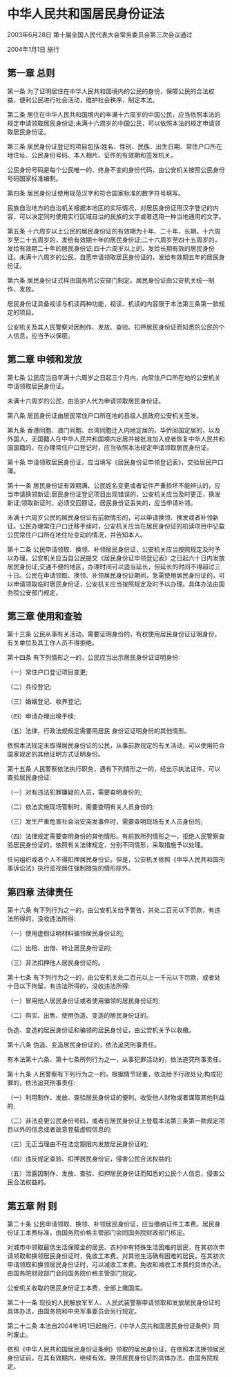 # 中华人民共和国居民身份证法

2003年6月28日 第十届全国人民代表大会常务委员会第三次会议通过

2004年1月1日 施行

<!-- INFO END -->

## 第一章 总则

第一条 为了证明居住在中华人民共和国境内的公民的身份，保障公民的合法权益，便利公民进行社会活动，维护社会秩序，制定本法。

第二条 居住在中华人民共和国境内的年满十六周岁的中国公民，应当依照本法的规定申请领取居民身份证;未满十六周岁的中国公民，可以依照本法的规定申请领取居民身份证。

第三条 居民身份证登记的项目包括:姓名、性别、民族、出生日期、常住户口所在地住址、公民身份号码、本人相片、证件的有效期和签发机关。

公民身份号码是每个公民唯一的、终身不变的身份代码，由公安机关按照公民身份号码国家标准编制。

第四条 居民身份证使用规范汉字和符合国家标准的数字符号填写。

民族自治地方的自治机关根据本地区的实际情况，对居民身份证用汉字登记的内容，可以决定同时使用实行区域自治的民族的文字或者选用一种当地通用的文字。

第五条 十六周岁以上公民的居民身份证的有效期为十年、二十年、长期。十六周岁至二十五周岁的，发给有效期十年的居民身份证;二十六周岁至四十五周岁的，发给有效期二十年的居民身份证;四十六周岁以上的，发给长期有效的居民身份证。未满十六周岁的公民，自愿申请领取居民身份证的，发给有效期五年的居民身份证。

第六条 居民身份证式样由国务院公安部门制定。居民身份证由公安机关统一制作、发放。

居民身份证具备视读与机读两种功能，视读、机读的内容限于本法第三条第一款规定的项目。

公安机关及其人民警察对因制作、发放、查验、扣押居民身份证而知悉的公民的个人信息，应当予以保密。

## 第二章 申领和发放

第七条 公民应当自年满十六周岁之日起三个月内，向常住户口所在地的公安机关申请领取居民身份证。

未满十六周岁的公民，由监护人代为申请领取居民身份证。

第八条 居民身份证由居民常住户口所在地的县级人民政府公安机关签发。

第九条 香港同胞、澳门同胞、台湾同胞迁入内地定居的，华侨回国定居的，以及外国人、无国籍人在中华人民共和国境内定居并被批准加入或者恢复中华人民共和国国籍的，在办理常住户口登记时，应当依照本法规定申请领取居民身份证。

第十条 申请领取居民身份证，应当填写《居民身份证申领登记表》，交验居民户口簿。

第十一条 居民身份证有效期满、公民姓名变更或者证件严重损坏不能辨认的，应当申请换领新证;居民身份证登记项目出现错误的，公安机关应当及时更正，换发新证;领取新证时，必须交回原证。居民身份证丢失的，应当申请补领。

未满十六周岁公民的居民身份证有前款情形的，可以申请换领、换发或者补领新证。公民办理常住户口迁移手续时，公安机关应当在居民身份证的机读项目中记载公民常住户口所在地住址变动的情况，并告知本人。

第十二条 公民申请领取、换领、补领居民身份证，公安机关应当按照规定及时予以办理。公安机关应当自公民提交《居民身份证申领登记表》之日起六十日内发放居民身份证;交通不便的地区，办理时间可以适当延长，但延长的时间不得超过三十日。公民在申请领取、换领、补领居民身份证期间，急需使用居民身份证的，可以申请领取临时居民身份证，公安机关应当按照规定及时予以办理。具体办法由国务院公安部门规定。

## 第三章 使用和查验

第十三条 公民从事有关活动，需要证明身份的，有权使用居民身份证证明身份，有关单位及其工作人员不得拒绝。

第十四条 有下列情形之一的，公民应当出示居民身份证证明身份:

（一）常住户口登记项目变更;

（二）兵役登记;

（三）婚姻登记、收养登记;

（四）申请办理出境手续;

（五）法律、行政法规规定需要用居民 身份证证明身份的其他情形。

依照本法规定未取得居民身份证的公民，从事前款规定的有关活动，可以使用符合国家规定的其他证明方式证明身份。

第十五条 人民警察依法执行职务，遇有下列情形之一的，经出示执法证件，可以查验居民身份证:

（一）对有违法犯罪嫌疑的人员，需要查明身份的;

（二）依法实施现场管制时，需要查明有关人员身份的;

（三）发生严重危害社会治安突发事件时，需要查明现场有关人员身份的;

（四）法律规定需要查明身份的其他情形。有前款所列情形之一，拒绝人民警察查验居民身份证的，依照有关法律规定，分别不同情形，采取措施予以处理。

任何组织或者个人不得扣押居民身份证。但是，公安机关依照《中华人民共和国刑事诉讼法》执行监视居住强制措施的情形除外。

## 第四章 法律责任

第十六条 有下列行为之一的，由公安机关给予警告，并处二百元以下罚款，有违法所得的，没收违法所得:

（一）使用虚假证明材料骗领居民身份证的;

（二）出租、出借、转让居民身份证的;

（三）非法扣押他人居民身份证的。

第十七条 有下列行为之一的，由公安机关处二百元以上一千元以下罚款，或者处十日以下拘留，有违法所得的，没收违法所得:

（一）冒用他人居民身份证或者使用骗领的居民身份证的;

（二）购买、出售、使用伪造、变造的居民身份证的。

伪造、变造的居民身份证和骗领的居民身份证，由公安机关予以收缴。

第十八条 伪造、变造居民身份证的，依法追究刑事责任。

有本法第十六条、第十七条所列行为之一，从事犯罪活动的，依法追究刑事责任。

第十九条 人民警察有下列行为之一的，根据情节轻重，依法给予行政处分;构成犯罪的，依法追究刑事责任:

（一）利用制作、发放、查验居民身份证的便利，收受他人财物或者谋取其他利益的;

（二）非法变更公民身份号码，或者在居民身份证上登载本法第三条第一款规定项目以外的信息或者故意登载虚假信息的;

（三）无正当理由不在法定期限内发放居民身份证的;

（四）违反规定查验、扣押居民身份证，侵害公民合法权益的;

（五）泄露因制作、发放、查验、扣押居民身份证而知悉的公民个人信息，侵害公民合法权益的。

## 第五章 附 则

第二十条 公民申请领取、换领、补领居民身份证，应当缴纳证件工本费。居民身份证工本费标准，由国务院价格主管部门会同国务院财政部门核定。

对城市中领取最低生活保障金的居民、农村中有特殊生活困难的居民，在其初次申请领取和换领居民身份证时，免收工本费。对其他生活确有困难的居民，在其初次申请领取和换领居民身份证时，可以减收工本费。免收和减收工本费的具体办法，由国务院财政部门会同国务院价格主管部门规定。

公安机关收取的居民身份证工本费，全部上缴国库。

第二十一条 现役的人民解放军军人、人民武装警察申请领取和发放居民身份证的具体办法，由国务院和中央军事委员会另行规定。

第二十二条 本法自2004年1月1日起施行，《中华人民共和国居民身份证条例》同时废止。

依照《中华人民共和国居民身份证条例》领取的居民身份证，在依照本法换领居民身份证前，在其有效期内，继续有效。换领居民身份证的具体办法，由国务院规定。

